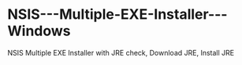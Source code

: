 # NSIS---Multiple-EXE-Installer---Windows
NSIS Multiple EXE Installer with JRE check,  Download JRE, Install JRE
